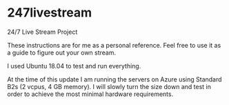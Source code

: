 # 247livestream
24/7 Live Stream Project


These instructions are for me as a personal reference. Feel free to use it as a guide to figure out your own stream.

I used Ubuntu 18.04 to test and run everything.

At the time of this update I am running the servers on Azure using Standard B2s (2 vcpus, 4 GB memory). I will slowly turn the size down and test in order to achieve the most minimal hardware requirements.
